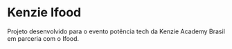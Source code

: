 # Kenzie Ifood

Projeto desenvolvido para o evento potência tech da Kenzie Academy Brasil em parceria com o Ifood.






